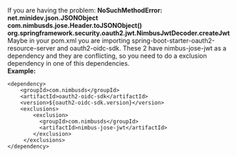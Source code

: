 <p>If you are having the problem: <strong>NoSuchMethodError: net.minidev.json.JSONObject com.nimbusds.jose.Header.toJSONObject() org.springframework.security.oauth2.jwt.NimbusJwtDecoder.createJwt</strong>  Maybe in your pom.xml you are importing spring-boot-starter-oauth2-resource-server and oauth2-oidc-sdk. These 2 have nimbus-jose-jwt as a dependency and they are conflicting, so you need to do a exclusion dependency in one of this dependencies.<br/><strong>Example:</strong></p>

```
<dependency>
    <groupId>com.nimbusds</groupId>
    <artifactId>oauth2-oidc-sdk</artifactId>
    <version>${oauth2-oidc-sdk.version}</version>
    <exclusions>
        <exclusion>
          <groupId>com.nimbusds</groupId>
          <artifactId>nimbus-jose-jwt</artifactId>
        </exclusion>
     </exclusions>
</dependency>
```
